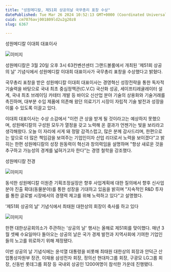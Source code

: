 ```yaml
---
title: "성원메디칼, 제51회 상공의날 국무총리 표창 수상"
datePublished: Tue Mar 26 2024 10:52:13 GMT+0000 (Coordinated Universal Time)
cuid: cm7076avj001809ld2u2g20z8
slug: 6367

---
```



성원메디칼 이대희 대표이사

![이미지](https://cdn.hashnode.com/res/hashnode/image/upload/v1739261131664/3a49fbb2-4a27-4520-84fa-6be2fe3e9c71.png)

성원메디칼은 3월 20일 오후 3시 63컨벤션센터 그랜드볼룸에서 개최된 '제51회 상공의 날' 기념식에서 성원메디칼 이대희 대표이사가 국무총리 표창을 수상했다고 밝혔다.

국무총리 표창을 받은 성원메디칼 이대희 대표이사는 경영혁신 성장전략을 통한 독자적 기술력을 바탕으로 국내 최초 중심정맥관(C.V.C) 국산화 성공, 세이프티레귤레이터 설계, 국내 최초 브레이딩 카테터 개발 등 바이오 신산업 분야 기술의 상용화와 기술거래를 촉진하며, 대부분 수입 제품에 의존해 왔던 의료기기 시장이 자립적 기술 발전과 성장을 이룰 수 있도록 이끌고 있다.

이대희 대표이사는 수상 소감에서 "이런 큰 상을 받게 될 것이라고는 예상하지 못했으며, 성원메디칼의 구성원 모두가 열정을 갖고 노력해 온 결과가 언젠가는 빛을 보리라고 생각해왔다. 오늘 이 자리에 서게 돼 정말 감격스럽고, 많은 분께 감사드리며, 한편으로는 앞으로 더 많은 책임감을 보여주는 기업인이자 산업 리더로서 노력을 보이겠다"고 밝히는 한편 성원메디칼의 성장 원동력이 혁신과 창의력임을 설명하며 "항상 새로운 것을 추구하고 가능성의 경계를 넓혀가고자 한다"는 경영 철학을 강조했다.

성원메디칼 전경

![이미지](https://cdn.hashnode.com/res/hashnode/image/upload/v1739261133526/5a666b31-f430-4350-9d46-db7cc00346fc.jpeg)

동석한 성원메디칼 이원준 기획조정실장은 향후 사업계획에 대한 질의에서 향후 신사업 분야 진출 확대(동물분야)를 통한 성장을 기대하고 있음을 밝히며 "지속적인 R&D 투자를 통한 글로벌 시장에서의 경쟁력 제고를 위해 노력하고 있다"고 설명했다.

'제51회 상공의 날' 기념식에서 최태원 대한상의 회장이 축사를 하고 있다

![이미지](https://cdn.hashnode.com/res/hashnode/image/upload/v1739261136020/87991aa6-f692-446c-bd4b-f72fc0b693d2.png)

한편 대한상공회의소가 주관하는 '상공의 날' 행사는 올해로 제51회를 맞이했다. 매년 3월 셋째 수요일마다 돌아오는 상공의 날은 국가 경제 발전과 지역사회에 기여한 기업인들의 노고를 위로하기 위해 제정됐다.

이번 상공의 날 기념식에는 윤석열 대통령을 비롯해 최태원 대한상의 회장과 안덕근 산업통상자원부 장관, 이재용 삼성전자 회장, 정의선 현대차그룹 회장, 구광모 LG그룹 회장, 신동빈 롯데그룹 회장 등 국내외 상공인 1200여명이 참석한 가운데 진행됐다.